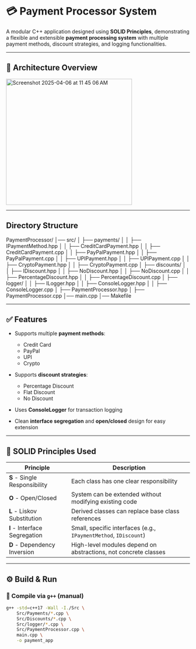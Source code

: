 # 💳 Payment Processor System

A modular C++ application designed using **SOLID Principles**, demonstrating a flexible and extensible **payment processing system** with multiple payment methods, discount strategies, and logging functionalities.

---

## 🧱 Architecture Overview

<img width="345" alt="Screenshot 2025-04-06 at 11 45 06 AM" src="https://github.com/user-attachments/assets/4b069a0d-5a71-429f-bd69-c8b749d0f0a9" />

---
## Directory Structure

PaymentProcessor/
│── src/
│   ├── payments/
│   │   ├── IPaymentMethod.hpp
│   │   ├── CreditCardPayment.hpp
│   │   ├── CreditCardPayment.cpp
│   │   ├── PayPalPayment.hpp
│   │   ├── PayPalPayment.cpp
│   │   ├── UPIPayment.hpp
│   │   ├── UPIPayment.cpp
│   │   ├── CryptoPayment.hpp
│   │   ├── CryptoPayment.cpp
│   ├── discounts/
│   │   ├── IDiscount.hpp
│   │   ├── NoDiscount.hpp
│   │   ├── NoDiscount.cpp
│   │   ├── PercentageDiscount.hpp
│   │   ├── PercentageDiscount.cpp
│   ├── logger/
│   │   ├── ILogger.hpp
│   │   ├── ConsoleLogger.hpp
│   │   ├── ConsoleLogger.cpp
│   ├── PaymentProcessor.hpp
│   ├── PaymentProcessor.cpp
│── main.cpp
│── Makefile

---

## ✅ Features

- Supports multiple **payment methods**:
  - Credit Card
  - PayPal
  - UPI
  - Crypto

- Supports **discount strategies**:
  - Percentage Discount
  - Flat Discount
  - No Discount

- Uses **ConsoleLogger** for transaction logging

- Clean **interface segregation** and **open/closed** design for easy extension

---

## 🧠 SOLID Principles Used

| Principle | Description |
|----------|-------------|
| **S** - Single Responsibility | Each class has one clear responsibility |
| **O** - Open/Closed           | System can be extended without modifying existing code |
| **L** - Liskov Substitution  | Derived classes can replace base class references |
| **I** - Interface Segregation| Small, specific interfaces (e.g., `IPaymentMethod`, `IDiscount`) |
| **D** - Dependency Inversion | High-level modules depend on abstractions, not concrete classes |

---

## ⚙️ Build & Run

### 🔧 Compile via `g++` (manual)

```bash
g++ -std=c++17 -Wall -I./Src \
    Src/Payments/*.cpp \
    Src/Discounts/*.cpp \
    Src/logger/*.cpp \
    Src/PaymentProcessor.cpp \
    main.cpp \
    -o payment_app


